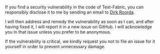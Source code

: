If you find a security vulnerability in the code of Text-Fabric,
you can responsibly disclose it to me by sending an email to
[Dirk Roorda](mailto:text.annotation@icloud.com).

I will then address and remedy the vulnerability as soon as I can,
and after having fixed it, I will report it in a new issue on GitHub.
I will acknowledge you in that issue unless you prefer to be anonymous.

If the vulnerability is critical, we kindly request you not to file an issue for it
yourself in order to prevent unnecessary damage.
